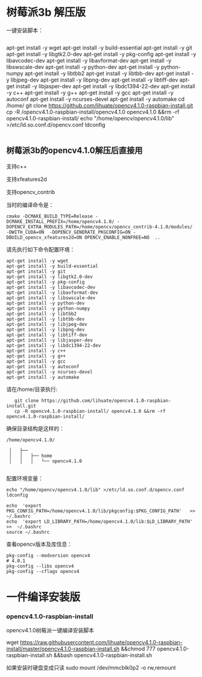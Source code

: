 # 树莓派3b 解压版
一键安装脚本：
```
```
apt-get install -y wget
apt-get install -y build-essential
apt-get install -y git
apt-get install -y libgtk2.0-dev
apt-get install -y pkg-config
apt-get install -y libavcodec-dev
apt-get install -y libavformat-dev
apt-get install -y libswscale-dev
apt-get install -y python-dev
apt-get install -y python-numpy
apt-get install -y libtbb2
apt-get install -y libtbb-dev
apt-get install -y libjpeg-dev
apt-get install -y libpng-dev
apt-get install -y libtiff-dev
apt-get install -y libjasper-dev
apt-get install -y libdc1394-22-dev
apt-get install -y c++
apt-get install -y g++
apt-get install -y gcc
apt-get install -y autoconf
apt-get install -y ncurses-devel
apt-get install -y automake 
cd /home/
git clone https://github.com/lihuate/opencv4.1.0-raspbian-install.git
cp -R /opencv4.1.0-raspbian-install/opencv4.1.0 opencv4.1.0 &&rm -rf opencv4.1.0-raspbian-install/
echo "/home/opencv/opencv4.1.0/lib" >/etc/ld.so.conf.d/opencv.conf
ldconfig

```
```

## 树莓派3b的opencv4.1.0解压后直接用

支持c++

支持xfeatures2d

支持opencv_contrib

当时的编译命令是：
```
cmake -DCMAKE_BUILD_TYPE=Release -DCMAKE_INSTALL_PREFIX=/home/opencv4.1.0/ -DOPENCV_EXTRA_MODULES_PATH=/home/opencv/opencv_contrib-4.1.0/modules/ -DWITH_CUDA=ON  -DOPENCV_GENERATE_PKGCONFIG=ON -DBUILD_opencv_xfeatures2d=ON OPENCV_ENABLE_NONFREE=NO  ..
```

请先执行如下命令配置环境：

```
apt-get install -y wget
apt-get install -y build-essential
apt-get install -y git
apt-get install -y libgtk2.0-dev
apt-get install -y pkg-config
apt-get install -y libavcodec-dev
apt-get install -y libavformat-dev
apt-get install -y libswscale-dev
apt-get install -y python-dev
apt-get install -y python-numpy
apt-get install -y libtbb2
apt-get install -y libtbb-dev
apt-get install -y libjpeg-dev
apt-get install -y libpng-dev
apt-get install -y libtiff-dev
apt-get install -y libjasper-dev
apt-get install -y libdc1394-22-dev
apt-get install -y c++
apt-get install -y g++
apt-get install -y gcc
apt-get install -y autoconf
apt-get install -y ncurses-devel
apt-get install -y automake 
```



请在/home/目录执行:
```
   git clone https://github.com/lihuate/opencv4.1.0-raspbian-install.git
   cp -R opencv4.1.0-raspbian-install/ opencv4.1.0 &&rm -rf opencv4.1.0-raspbian-install/
```

确保目录结构是这样的：

```
/home/opencv4.1.0/

 │   ├── 
 │   │   ├── home
 │   │   │   └── opencv4.1.0


```

配置环境变量：

```
echo "/home/opencv/opencv4.1.0/lib" >/etc/ld.so.conf.d/opencv.conf
ldconfig

echo  'export PKG_CONFIG_PATH=/home/opencv4.1.0/lib/pkgconfig:$PKG_CONFIG_PATH'   >>  ~/.bashrc
echo  'export LD_LIBRARY_PATH=/home/opencv4.1.0/lib:$LD_LIBRARY_PATH'    >>  ~/.bashrc
source ~/.bashrc

```

查看opencv版本及库信息：

```
pkg-config --modversion opencv4
# 4.0.1
pkg-config --libs opencv4
pkg-config --cflags opencv4
```


# 一件编译安装版
###  opencv4.1.0-raspbian-install
opencv4.1.0树莓派一键编译安装脚本

wget https://raw.githubusercontent.com/lihuate/opencv4.1.0-raspbian-install/master/opencv4.1.0-raspbian-install.sh &&chmod 777 opencv4.1.0-raspbian-install.sh &&bash opencv4.1.0-raspbian-install.sh

如果安装时硬盘变成只读
sudo mount /dev/mmcblk0p2 -o rw,remount
